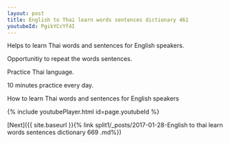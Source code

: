 ```yaml
---
layout: post
title: English to Thai learn words sentences dictionary 461 
youtubeId: PgikYCcYf4I
---
```

 
 
Helps to learn Thai words and sentences for English speakers.

Opportunitiy to repeat the words sentences. 

Practice Thai language. 
 
10 minutes practice every day. 
 
How to learn Thai words and sentences for English speakers 
 
{% include youtubePlayer.html id=page.youtubeId %}
 
 
[Next]({{ site.baseurl }}{% link  split1/_posts/2017-01-28-English to thai learn words sentences dictionary 669 .md%})
 
